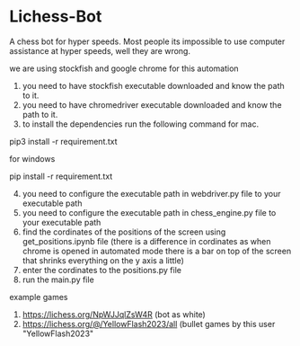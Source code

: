 # Lichess-Bot
 A chess bot for hyper speeds. Most people its impossible to use computer assistance at hyper speeds, well they are wrong.

we are using stockfish and google chrome for this automation

1. you need to have stockfish executable downloaded and know the path to it.
2. you need to have chromedriver executable downloaded and know the path to it.
3. to install the dependencies run the following command for mac.

pip3 install -r requirement.txt

for windows

pip install -r requirement.txt

4. you need to configure the executable path in webdriver.py file to your executable path
5. you need to configure the executable path in chess_engine.py file to your executable path
6. find the cordinates of the positions of the screen using get_positions.ipynb file (there is a difference in cordinates
    as when chrome is opened in automated mode there is a bar on top of the screen that shrinks everything on the y axis
    a little)
7. enter the cordinates to the positions.py file
8. run the main.py file

example games
1. https://lichess.org/NpWJJqlZsW4R (bot as white)
2. https://lichess.org/@/YellowFlash2023/all (bullet games by this user "YellowFlash2023"
